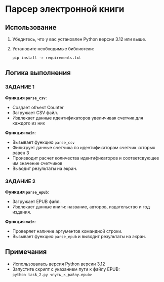 # Парсер электронной книги

## Использование

1. Убедитесь, что у вас установлен Python версии 3.12 или выше.
2. Установите необходимые библиотеки:
 

    `pip install -r requirements.txt`

## Логика выполнения
### ЗАДАНИЕ 1

**Функция `parse_csv`**:
   - Создает объект Counter
   - Загружает CSV файл.
   - Извлекает данные идентификаторов увеличивая счетчик для каждого из них

**Функция `main`**:
   - Вызывает функцию `parse_csv`
   - Фильтрует данные счетчика по идентификаторам счетчик которых равен 3
   - Производит расчет количества идентификаторов и соответсвующее им значение счетчиков
   - Выводит результаты на экран.

### ЗАДАНИЕ 2

**Функция `parse_epub`**:
   - Загружает EPUB файл.
   - Извлекает данные книги: название, авторов, издательство и год издания.

**Функция `main`**:
   - Проверяет наличие аргументов командной строки.
   - Вызывает функцию `parse_epub` и выводит результаты на экран.
## Примечания
- Использовалась версия Python версии 3.12
- Запустите скрипт с указанием пути к файлу EPUB:  
 `python task_2.py <путь_к_файлу.epub>`


